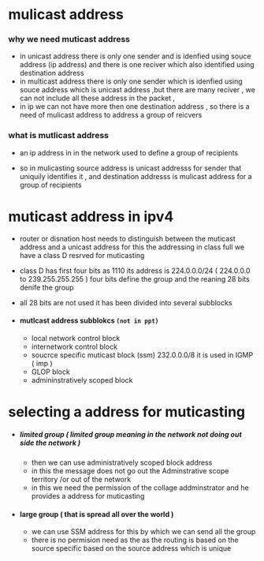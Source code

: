 #  mulicast address 
### why we need muticast address 
* in unicast address there  is only one sender and is idenfied using souce address (ip address) and there is one reciver which also identified using destination address 
* in multicast address there is only one sender which is idenfied using  souce address which is unicast address ,but there are many reciver , we can not include all these address in the packet , 
* in ip we can not have more then one destination address , so there is a need of mulicast address to address a group of reicvers 
###  what is mutlicast address 
* an ip address in in the network used to define a group of recipients 

* so in mulicasting source address is  unicast addresss for sender that uniquily identifies it , and destination addresss is mulicast address for a group of recipients  

# muticast  address in ipv4

* router or disnation host needs to distinguish between the muticast address and a unicast address for this the addressing in class full we have a class D resrved for muticasting
* class D has first four bits as 1110 its  address  is 224.0.0.0/24  (   224.0.0.0 to 239.255.255.255 ) four bits define the group and the reaning 28 bits denife the group 
* all 28 bits are not used it has been divided into several subblocks 

* #### mutlcast address subblokcs  ```(not in ppt)```
    * local network control block 
    * internetwork control block 
    * soucrce specific muticast block (ssm) 232.0.0.0/8  it is used in IGMP ( imp  )
    * GLOP block 
    * admininstratively scoped block 

# selecting a address for muticasting 

* ##### limited group ( limited group meaning in the network not doing out side the network )
    * then we can use administratively scoped block address 
    * in this the message does not go out the Adminstrative scope territory  /or out of the network 
    * in this we need the permission of the collage  addminstrator   and he provides  a address for muticasting 
* #### large group ( that is spread all over the world )
    * we can use SSM address for this by which we can send all the group 
    * there is no permision need as the as the routing is based on the source specific based on the source address which is unique 

